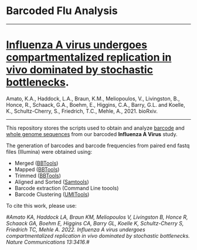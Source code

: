 # Barcoded Flu Analysis
---------------------------------------------------------------

# [Influenza A virus undergoes compartmentalized replication in vivo dominated by stochastic bottlenecks](https://rdcu.be/cPDuv).
Amato, K.A., Haddock, L.A., Braun, K.M., Meliopoulos, V., Livingston, B., Honce, R., Schaack, G.A., Boehm, E., Higgins, C.A., 
Barry, G.L. and Koelle, K., Schultz-Cherry, S., Friedrich, T.C., Mehle, A., 2021.  bioRxiv.

---------------------------------------------------------------


This repository stores the scripts used to obtain and analyze [barcode](https://github.com/haddocksoto/barcoded_flu_analysis/tree/main/amplicon_sequencing) and [whole genome sequences](https://github.com/haddocksoto/barcoded_flu_analysis/tree/main/whole_genome_sequencing) from our barcoded **Influenza A Virus** study. 

The generation of barcodes and barcode frequencies from paired end fastq files (Illumina) were obtained using:
- Merged ([BBTools](https://jgi.doe.gov/data-and-tools/bbtools/))
- Mapped ([BBTools](https://jgi.doe.gov/data-and-tools/bbtools/))
- Trimmed ([BBTools](https://jgi.doe.gov/data-and-tools/bbtools/))
- Aligned and Sorted ([Samtools](https://www.htslib.org))
- Barcode extraction (Command Line toools)
- Barcode Clustering ([UMITools](https://umi-tools.readthedocs.io/en/latest/index.html))

To cite this work, please use:

*#Amato KA, Haddock LA, Braun KM, Meliopoulos V, Livingston B, Honce R, Schaack GA, Boehm E, Higgins CA, Barry GL, Koelle K, Schultz-Cherry S, Friedrich TC, Mehle A. 2022. Influenza A virus undergoes compartmentalized replication in vivo dominated by stochastic bottlenecks. Nature Communications 13:3416.*#
